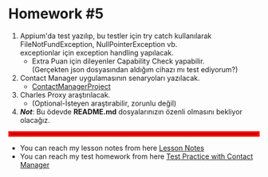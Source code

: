 # Homework #5

1) Appium'da test yazılıp, bu testler için try catch kullanılarak FileNotFundException, NullPointerException vb.\
exceptionlar için exception handling yapılacak.
   * Extra Puan için dileyenler Capability Check yapabilir.\
   (Gerçekten json dosyasından aldığım cihazı mı test ediyorum?)
2) Contact Manager uygulamasının senaryoları yazılacak. 
   * [ContactManagerProject](https://github.com/movilidadagil/ContactManagerAPIProject)
3) Charles Proxy araştırılacak.
   * (Optional-İsteyen araştırabilir, zorunlu değil)
4) ***Not***: Bu ödevde **README.md** dosyalarınızın özenli olmasını bekliyor olacağız.


<hr style="border:5px solid red">

* You can reach my lesson notes from here [Lesson Notes](notesFromPreviousClass.md)
* You can reach my test homework from here [Test Practice with Contact Manager](TestingPracticeFolder)